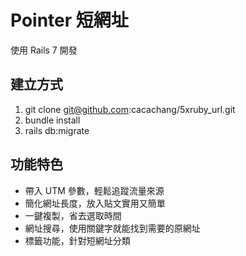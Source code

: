 # Pointer 短網址

使用 Rails 7 開發

## 建立方式
1. git clone git@github.com:cacachang/5xruby_url.git
2. bundle install
3. rails db:migrate

## 功能特色

*   帶入 UTM 參數，輕鬆追蹤流量來源
*   簡化網址長度，放入貼文實用又簡單
*   一鍵複製，省去選取時間
*   網址搜尋，使用關鍵字就能找到需要的原網址
*   標籤功能，針對短網址分類
